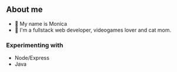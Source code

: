 ## About me

- 👋 My name is Monica
- 🔭 I'm a fullstack web developer, videogames lover and cat mom.


### Experimenting with

- Node/Express
- Java
